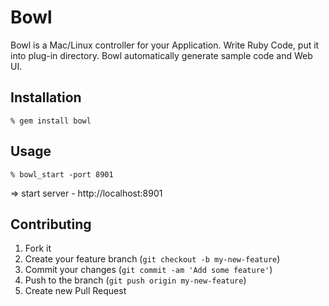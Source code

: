 # Bowl

Bowl is a Mac/Linux controller for your Application.
Write Ruby Code, put it into plug-in directory. Bowl automatically generate sample code and Web UI.


## Installation

    % gem install bowl


## Usage

    % bowl_start -port 8901

=> start server - http://localhost:8901


## Contributing

1. Fork it
2. Create your feature branch (`git checkout -b my-new-feature`)
3. Commit your changes (`git commit -am 'Add some feature'`)
4. Push to the branch (`git push origin my-new-feature`)
5. Create new Pull Request
